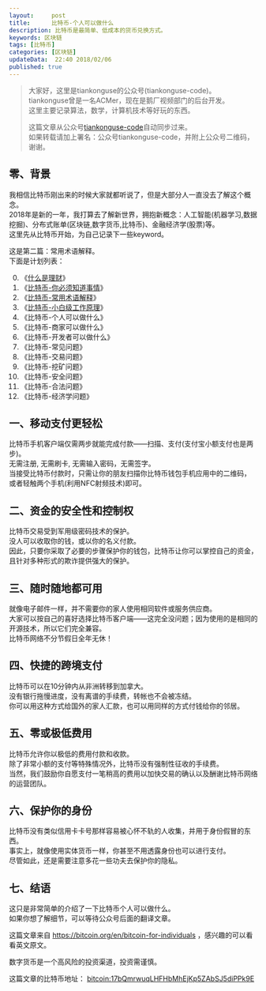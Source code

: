 ```yaml
---   
layout:     post  
title:      比特币-个人可以做什么  
description: 比特币是最简单、低成本的货币兑换方式。  
keywords: 区块链  
tags: [比特币]  
categories: [区块链]  
updateData:  22:40 2018/02/06
published: true  
---  
```

  
  
>   
> 大家好，这里是tiankonguse的公众号(tiankonguse-code)。    
> tiankonguse曾是一名ACMer，现在是鹅厂视频部门的后台开发。    
> 这里主要记录算法，数学，计算机技术等好玩的东西。   
>      
> 这篇文章从公众号[tiankonguse-code](https://mp.weixin.qq.com/s/XD3ZL6cUSDh4UCrC8eMoLw)自动同步过来。    
> 如果转载请加上署名：公众号tiankonguse-code，并附上公众号二维码，谢谢。  
>    
  

## 零、背景 

我相信比特币刚出来的时候大家就都听说了，但是大部分人一直没去了解这个概念。  
2018年是新的一年，我打算去了解新世界，拥抱新概念：人工智能(机器学习,数据挖掘)、分布式账单(区块链,数字货币,比特币)、金融经济学(股票)等。  
这里先从比特币开始，为自己记录下一些keyword。  


这是第二篇：常用术语解释。  
下面是计划列表：  

0. 《[什么是理财](http://mp.weixin.qq.com/s/jghH-D6CC_mGEFkkNnvC3A)》
1. 《[比特币-你必须知道事情](http://mp.weixin.qq.com/s/pu8e18eC2mBQxB9z01ETjg)》  
2. 《[比特币-常用术语解释](https://mp.weixin.qq.com/s/3P9Tv6iO89p6xHpD1r_41Q)》  
3. 《[比特币-小白级工作原理](https://mp.weixin.qq.com/s/boeL6G5UVVEA3hVXiWDSWw)》  
4. 《比特币-个人可以做什么》  
5. 《比特币-商家可以做什么》  
6. 《比特币-开发者可以做什么》  
7. 《比特币-常见问题》   
8. 《比特币-交易问题》  
9. 《比特币-挖矿问题》  
10. 《比特币-安全问题》  
11. 《比特币-合法问题》  
12. 《比特币-经济学问题》 



## 一、移动支付更轻松

比特币手机客户端仅需两步就能完成付款——扫描、支付(支付宝小额支付也是两步)。  
无需注册, 无需刷卡, 无需输入密码，无需签字。  
当接受比特币付款时，只需让你的朋友扫描你比特币钱包手机应用中的二维码， 或者轻触两个手机(利用NFC射频技术)即可。  



## 二、资金的安全性和控制权

比特币交易受到军用级密码技术的保护。  
没人可以收取你的钱，或以你的名义付款。  
因此，只要你采取了必要的步骤保护你的钱包，比特币让你可以掌控自己的资金，且针对多种形式的欺诈提供强大的保护。  


## 三、随时随地都可用

就像电子邮件一样，并不需要你的家人使用相同软件或服务供应商。  
大家可以按自己的喜好选择比特币客户端——这完全没问题；因为使用的是相同的开源技术，所以它们完全兼容。  
比特币网络不分节假日全年无休！  

## 四、快捷的跨境支付

比特币可以在10分钟内从非洲转移到加拿大。  
没有银行拖慢进度，没有离谱的手续费，转帐也不会被冻结。  
你可以用这种方式给国外的家人汇款，也可以用同样的方式付钱给你的邻居。   


## 五、零或极低费用

比特币允许你以极低的费用付款和收款。  
除了非常小额的支付等特殊情况外，比特币没有强制性征收的手续费。  
当然，我们鼓励你自愿支付一笔稍高的费用以加快交易的确认以及酬谢比特币网络的运营团队。  

## 六、保护你的身份

比特币没有类似信用卡卡号那样容易被心怀不轨的人收集，并用于身份假冒的东西。  
事实上，就像使用实体货币一样，你甚至不用透露身份也可以进行支付。  
尽管如此，还是需要注意多花一些功夫去保护你的隐私。  
  
## 七、结语  


这只是非常简单的介绍了一下比特币个人可以做什么。  
如果你想了解细节，可以等待公众号后面的翻译文章。  

这篇文章来自 https://bitcoin.org/en/bitcoin-for-individuals ，感兴趣的可以看看英文原文。  

 
数字货币是一个高风险的投资渠道，投资需谨慎。  

这篇文章的比特币地址： [bitcoin:17bQmrwuqLHFHbMhEjKp5ZAbSJ5diPPk9E](bitcoin:17bQmrwuqLHFHbMhEjKp5ZAbSJ5diPPk9E)     

